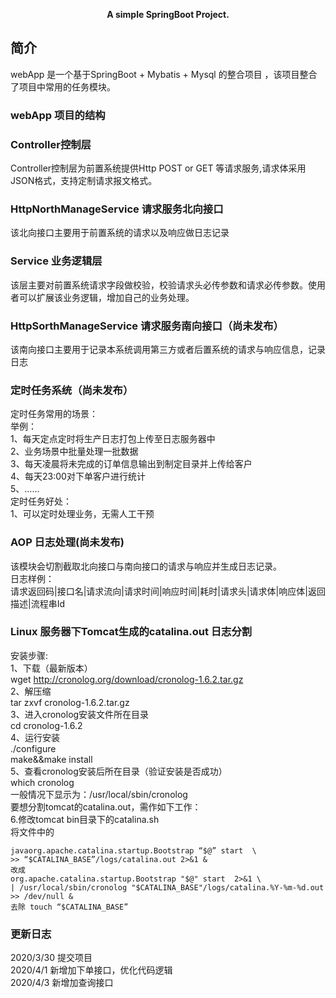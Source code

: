 <p align="center">
	<strong>A simple SpringBoot Project.</strong>
</p>
<p align="center">

## 简介
webApp 是一个基于SpringBoot + Mybatis + Mysql 的整合项目 ，该项目整合了项目中常用的任务模块。

### webApp 项目的结构

### Controller控制层 
Controller控制层为前置系统提供Http POST or GET 等请求服务,请求体采用JSON格式，支持定制请求报文格式。

### HttpNorthManageService 请求服务北向接口
该北向接口主要用于前置系统的请求以及响应做日志记录

### Service 业务逻辑层
该层主要对前置系统请求字段做校验，校验请求头必传参数和请求必传参数。使用者可以扩展该业务逻辑，增加自己的业务处理。

### HttpSorthManageService 请求服务南向接口（尚未发布）
该南向接口主要用于记录本系统调用第三方或者后置系统的请求与响应信息，记录日志

### 定时任务系统（尚未发布）
定时任务常用的场景：<br>
举例：<br>
1、每天定点定时将生产日志打包上传至日志服务器中<br>
2、业务场景中批量处理一批数据<br>
3、每天凌晨将未完成的订单信息输出到制定目录并上传给客户<br>
4、每天23:00对下单客户进行统计<br>
5、......<br>
定时任务好处：<br>
1、可以定时处理业务，无需人工干预<br>

### AOP 日志处理(尚未发布)
该模块会切割截取北向接口与南向接口的请求与响应并生成日志记录。<br>
日志样例：<br>
请求返回码|接口名|请求流向|请求时间|响应时间|耗时|请求头|请求体|响应体|返回描述|流程串Id <br>

### Linux 服务器下Tomcat生成的catalina.out 日志分割
安装步骤:<br>
1、下载（最新版本）<br>
wget http://cronolog.org/download/cronolog-1.6.2.tar.gz<br>
2、解压缩<br>
tar zxvf cronolog-1.6.2.tar.gz<br>
3、进入cronolog安装文件所在目录 <br>
cd cronolog-1.6.2 <br>
4、运行安装 <br>
./configure <br>
make&&make install <br>
5、查看cronolog安装后所在目录（验证安装是否成功） <br>
which cronolog <br>
一般情况下显示为：/usr/local/sbin/cronolog  <br>
要想分割tomcat的catalina.out，需作如下工作： <br>
6.修改tomcat bin目录下的catalina.sh<br>
将文件中的
```shell script
javaorg.apache.catalina.startup.Bootstrap “$@” start  \ 
>> “$CATALINA_BASE”/logs/catalina.out 2>&1 &
改成
org.apache.catalina.startup.Bootstrap "$@" start  2>&1 \
| /usr/local/sbin/cronolog "$CATALINA_BASE"/logs/catalina.%Y-%m-%d.out >> /dev/null &
去除 touch “$CATALINA_BASE”
```
### 更新日志
2020/3/30 提交项目<br>
2020/4/1 新增加下单接口，优化代码逻辑<br>
2020/4/3 新增加查询接口




